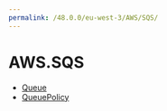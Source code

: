 ```yaml
---
permalink: /48.0.0/eu-west-3/AWS/SQS/
---
```


# AWS.SQS



* [Queue](Queue.md)
* [QueuePolicy](QueuePolicy.md)